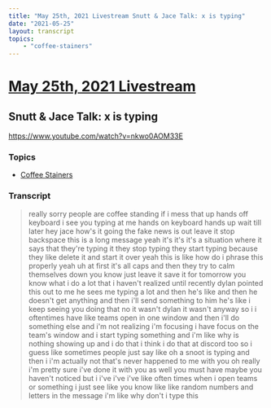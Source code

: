 ```yaml
---
title: "May 25th, 2021 Livestream Snutt & Jace Talk: x is typing"
date: "2021-05-25"
layout: transcript
topics:
    - "coffee-stainers"
---
```

# [May 25th, 2021 Livestream](../2021-05-25.md)
## Snutt & Jace Talk: x is typing
https://www.youtube.com/watch?v=nkwo0AOM33E

### Topics
* [Coffee Stainers](../topics/coffee-stainers.md)

### Transcript

> really sorry people are coffee standing if i mess that up hands off keyboard i see you typing at me hands on keyboard hands up wait till later hey jace how's it going the fake news is out leave it stop backspace this is a long message yeah it's it's it's a situation where it says that they're typing it they stop typing they start typing because they like delete it and start it over yeah this is like how do i phrase this properly yeah uh at first it's all caps and then they try to calm themselves down you know just leave it save it for tomorrow you know what i do a lot that i haven't realized until recently dylan pointed this out to me he sees me typing a lot and then he's like and then he doesn't get anything and then i'll send something to him he's like i keep seeing you doing that no it wasn't dylan it wasn't anyway so i i oftentimes have like teams open in one window and then i'll do something else and i'm not realizing i'm focusing i have focus on the team's window and i start typing something and i'm like why is nothing showing up and i do that i think i do that at discord too so i guess like sometimes people just say like oh a snoot is typing and then i i'm actually not that's never happened to me with you oh really i'm pretty sure i've done it with you as well you must have maybe you haven't noticed but i i've i've i've like often times when i open teams or something i just see like you know like like random numbers and letters in the message i'm like why don't i type this
